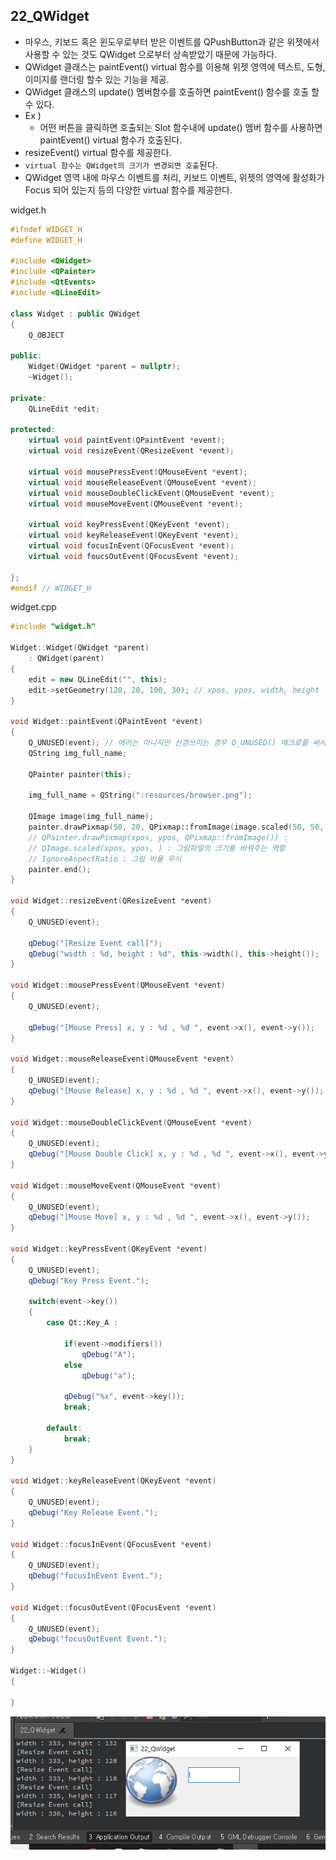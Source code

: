 ## 22_QWidget

- 마우스,  키보드 혹은 윈도우로부터 받은 이벤트를 QPushButton과 같은 위젯에서 사용할 수 있는 것도 QWidget 으로부터 상속받았기 때문에 가능하다.
- QWidget 클래스는 paintEvent() virtual 함수를 이용해 위젯 영역에 텍스트, 도형, 이미지를 랜더링 할수 있는 기능을 제공.
- QWidget 클래스의 update() 멤버함수를 호출하면 paintEvent() 함수를 호출 할 수 있다.
- Ex ) 
  - 어떤 버튼을 클릭하면 호출되는 Slot 함수내에 update() 멤버 함수를 사용하면 paintEvent() virtual 함수가 호출된다.
- resizeEvent() virtual 함수를 제공한다. 
- ```virtual 함수는 QWidget의 크기가 변경되면 호출```된다.
- QWidget 영역 내에 마우스 이벤트를 처리, 키보드 이벤트, 위젯의 영역에 활성화가 Focus 되어 있는지 등의 다양한 virtual 함수를 제공한다.



widget.h

```c++
#ifndef WIDGET_H
#define WIDGET_H

#include <QWidget>
#include <QPainter>
#include <QtEvents>
#include <QLineEdit>

class Widget : public QWidget
{
    Q_OBJECT

public:
    Widget(QWidget *parent = nullptr);
    ~Widget();

private:
    QLineEdit *edit;

protected:
    virtual void paintEvent(QPaintEvent *event);
    virtual void resizeEvent(QResizeEvent *event);

    virtual void mousePressEvent(QMouseEvent *event);
    virtual void mouseReleaseEvent(QMouseEvent *event);
    virtual void mouseDoubleClickEvent(QMouseEvent *event);
    virtual void mouseMoveEvent(QMouseEvent *event);

    virtual void keyPressEvent(QKeyEvent *event);
    virtual void keyReleaseEvent(QKeyEvent *event);
    virtual void focusInEvent(QFocusEvent *event);
    virtual void foucsOutEvent(QFocusEvent *event);

};
#endif // WIDGET_H

```

widget.cpp

```c++
#include "widget.h"

Widget::Widget(QWidget *parent)
    : QWidget(parent)
{
    edit = new QLineEdit("", this);
    edit->setGeometry(120, 20, 100, 30); // xpos, ypos, width, height
}

void Widget::paintEvent(QPaintEvent *event)
{
    Q_UNUSED(event); // 에러는 아니지만 신경쓰이는 경우 Q_UNUSED() 매크로를 써서 경고를 발생시키지 않도록 처리
    QString img_full_name;

    QPainter painter(this);

    img_full_name = QString(":resources/browser.png");

    QImage image(img_full_name);
    painter.drawPixmap(50, 20, QPixmap::fromImage(image.scaled(50, 50, Qt::IgnoreAspectRatio, Qt::SmoothTransformation)));
    // QPainter.drawPixmap(xpos, ypos, QPixmap::fromImage()) :
    // QImage.scaled(xpos, ypos, ) : 그림파일의 크기를 바꿔주는 역할
    // IgnoreAspectRatio : 그림 비율 무시
    painter.end();
}

void Widget::resizeEvent(QResizeEvent *event)
{
    Q_UNUSED(event);

    qDebug("[Resize Event call]");
    qDebug("width : %d, height : %d", this->width(), this->height());
}

void Widget::mousePressEvent(QMouseEvent *event)
{
    Q_UNUSED(event);

    qDebug("[Mouse Press] x, y : %d , %d ", event->x(), event->y());
}

void Widget::mouseReleaseEvent(QMouseEvent *event)
{
    Q_UNUSED(event);
    qDebug("[Mouse Release] x, y : %d , %d ", event->x(), event->y());
}

void Widget::mouseDoubleClickEvent(QMouseEvent *event)
{
    Q_UNUSED(event);
    qDebug("[Mouse Double Click] x, y : %d , %d ", event->x(), event->y());
}

void Widget::mouseMoveEvent(QMouseEvent *event)
{
    Q_UNUSED(event);
    qDebug("[Mouse Move] x, y : %d , %d ", event->x(), event->y());
}

void Widget::keyPressEvent(QKeyEvent *event)
{
    Q_UNUSED(event);
    qDebug("Key Press Event.");

    switch(event->key())
    {
        case Qt::Key_A :

            if(event->modifiers())
                qDebug("A");
            else
                qDebug("a");

            qDebug("%x", event->key());
            break;

        default:
            break;
    }
}

void Widget::keyReleaseEvent(QKeyEvent *event)
{
    Q_UNUSED(event);
    qDebug("Key Release Event.");
}

void Widget::focusInEvent(QFocusEvent *event)
{
    Q_UNUSED(event);
    qDebug("focusInEvent Event.");
}

void Widget::focusOutEvent(QFocusEvent *event)
{
    Q_UNUSED(event);
    qDebug("focusOutEvent Event.");
}

Widget::~Widget()
{

}

```

<img src="./22_gui.PNG">



